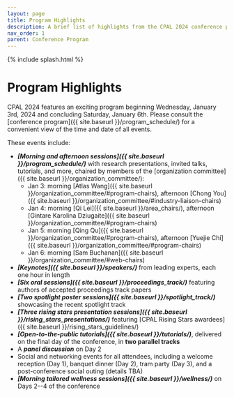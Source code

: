 ```yaml
---
layout: page
title: Program Highlights
description: A brief list of highlights from the CPAL 2024 conference program
nav_order: 1
parent: Conference Program
---
```


{% include splash.html %}

# Program Highlights

CPAL 2024 features an exciting program beginning Wednesday, January 3rd, 2024 and concluding Saturday, January 6th.
Please consult the [conference program]({{ site.baseurl }}/program_schedule/) for a convenient
view of the time and date of all events.

These events include:

- **_[Morning and afternoon sessions]({{ site.baseurl }}/program_schedule/)_**
  with research presentations, invited talks, tutorials, and more, chaired by
  members of the [organization committee]({{ site.baseurl }}/organization_committee/):
  - Jan 3: morning [Atlas Wang]({{ site.baseurl }}/organization_committee/#program-chairs),
    afternoon [Chong You]({{ site.baseurl }}/organization_committee/#industry-liaison-chairs)
  - Jan 4: morning [Qi Lei]({{ site.baseurl }}/area_chairs/),
    afternoon [Gintare Karolina Dziugaite]({{ site.baseurl }}/organization_committee/#program-chairs)
  - Jan 5: morning [Qing Qu]({{ site.baseurl }}/organization_committee/#program-chairs),
    afternoon [Yuejie Chi]({{ site.baseurl }}/organization_committee/#program-chairs)
  - Jan 6: morning [Sam Buchanan]({{ site.baseurl }}/organization_committee/#web-chairs)
- **_[Keynotes]({{ site.baseurl }}/speakers/)_** from leading experts, each one hour in length
- **_[Six oral sessions]({{ site.baseurl }}/proceedings_track/)_** featuring authors
  of accepted proceedings track papers
- **_[Two spotlight poster sessions]({{ site.baseurl }}/spotlight_track/)_**
  showcasing the recent spotlight track
- **_[Three rising stars presentation sessions]({{ site.baseurl }}/rising_stars_presentations/)_**
  featuring [CPAL Rising Stars awardees]({{ site.baseurl }}/rising_stars_guidelines/)
- **_[Open-to-the-public tutorials]({{ site.baseurl }}/tutorials/)_**, delivered
  on the final day of the conference, in **two parallel tracks**
- A ***panel discussion*** on Day 2
- Social and networking events for all attendees, including a welcome reception (Day 1), banquet dinner (Day 2),
  tram party (Day 3), and a post-conference social outing (details TBA)
- **_[Morning tailored wellness sessions]({{ site.baseurl }}/wellness/)_** on
  Days 2--4 of the conference
